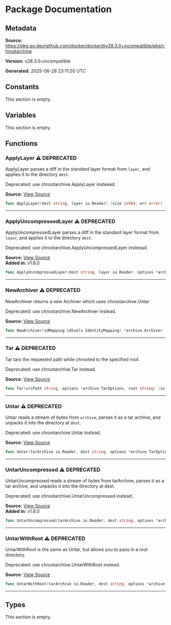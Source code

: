 # Package Documentation

## Metadata

**Source:** https://pkg.go.dev/github.com/docker/docker@v28.3.0+incompatible/pkg/chrootarchive

**Version:** v28.3.0+incompatible

**Generated:** 2025-06-28 23:11:20 UTC

## Constants

This section is empty.

## Variables

This section is empty.

## Functions

### ApplyLayer ⚠️ **DEPRECATED**

ApplyLayer parses a diff in the standard layer format from `layer`,
and applies it to the directory `dest`.

Deprecated: use chrootarchive.ApplyLayer insteead.

**Source:** [View Source](https://github.com/docker/docker/blob/v28.3.0/pkg/chrootarchive/diff_deprecated.go#L14)  

```go
func ApplyLayer(dest string, layer io.Reader) (size int64, err error)
```

---

### ApplyUncompressedLayer ⚠️ **DEPRECATED**

ApplyUncompressedLayer parses a diff in the standard layer format from
`layer`, and applies it to the directory `dest`.

Deprecated: use chrootarchive.ApplyUncompressedLayer insteead.

**Source:** [View Source](https://github.com/docker/docker/blob/v28.3.0/pkg/chrootarchive/diff_deprecated.go#L22)  
**Added in:** v1.8.0

```go
func ApplyUncompressedLayer(dest string, layer io.Reader, options *archive.TarOptions) (int64, error)
```

---

### NewArchiver ⚠️ **DEPRECATED**

NewArchiver returns a new Archiver which uses chrootarchive.Untar

Deprecated: use chrootarchive.NewArchiver instead.

**Source:** [View Source](https://github.com/docker/docker/blob/v28.3.0/pkg/chrootarchive/archive_deprecated.go#L14)  

```go
func NewArchiver(idMapping idtools.IdentityMapping) *archive.Archiver
```

---

### Tar ⚠️ **DEPRECATED**

Tar tars the requested path while chrooted to the specified root.

Deprecated: use chrootarchive.Tar instead.

**Source:** [View Source](https://github.com/docker/docker/blob/v28.3.0/pkg/chrootarchive/archive_deprecated.go#L47)  

```go
func Tar(srcPath string, options *archive.TarOptions, root string) (io.ReadCloser, error)
```

---

### Untar ⚠️ **DEPRECATED**

Untar reads a stream of bytes from `archive`, parses it as a tar archive,
and unpacks it into the directory at `dest`.

Deprecated: use chrootarchive.Untar instead.

**Source:** [View Source](https://github.com/docker/docker/blob/v28.3.0/pkg/chrootarchive/archive_deprecated.go#L25)  

```go
func Untar(tarArchive io.Reader, dest string, options *archive.TarOptions) error
```

---

### UntarUncompressed ⚠️ **DEPRECATED**

UntarUncompressed reads a stream of bytes from tarArchive, parses it as a tar archive,
and unpacks it into the directory at dest.

Deprecated: use chrootarchive.UntarUncompressed instead.

**Source:** [View Source](https://github.com/docker/docker/blob/v28.3.0/pkg/chrootarchive/archive_deprecated.go#L40)  
**Added in:** v1.8.0

```go
func UntarUncompressed(tarArchive io.Reader, dest string, options *archive.TarOptions) error
```

---

### UntarWithRoot ⚠️ **DEPRECATED**

UntarWithRoot is the same as Untar, but allows you to pass in a root directory.

Deprecated: use chrootarchive.UntarWithRoot instead.

**Source:** [View Source](https://github.com/docker/docker/blob/v28.3.0/pkg/chrootarchive/archive_deprecated.go#L32)  

```go
func UntarWithRoot(tarArchive io.Reader, dest string, options *archive.TarOptions, root string) error
```

---

## Types

This section is empty.


